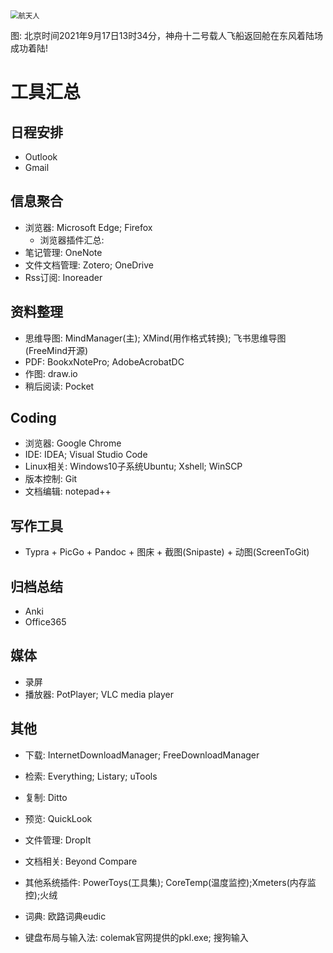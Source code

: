 <img src="https://gitee.com/mozss/Images_mozssblog/raw/master/img/20210918122617.png" alt="航天人" style="zoom:80%;" />

图: 北京时间2021年9月17日13时34分，神舟十二号载人飞船返回舱在东风着陆场成功着陆!

# 工具汇总

## 日程安排

- Outlook
- Gmail

## 信息聚合

- 浏览器: Microsoft Edge; Firefox
  - 浏览器插件汇总:
- 笔记管理: OneNote
- 文件文档管理: Zotero; OneDrive
- Rss订阅: Inoreader

## 资料整理

- 思维导图: MindManager(主); XMind(用作格式转换); 飞书思维导图(FreeMind开源)
- PDF: BookxNotePro; AdobeAcrobatDC
- 作图: draw.io
- 稍后阅读: Pocket

## Coding

- 浏览器: Google Chrome
- IDE: IDEA; Visual Studio Code
- Linux相关: Windows10子系统Ubuntu; Xshell; WinSCP
- 版本控制: Git
- 文档编辑: notepad++

## 写作工具

- Typra + PicGo + Pandoc + 图床 + 截图(Snipaste) + 动图(ScreenToGit)

## 归档总结

- Anki
- Office365

## 媒体

- 录屏
- 播放器: PotPlayer; VLC media player

## 其他

- 下载: InternetDownloadManager; FreeDownloadManager

- 检索: Everything; Listary; uTools

- 复制: Ditto

- 预览: QuickLook

- 文件管理: DropIt

- 文档相关: Beyond Compare 

- 其他系统插件: PowerToys(工具集); CoreTemp(温度监控);Xmeters(内存监控);火绒

- 词典: 欧路词典eudic

- 键盘布局与输入法: colemak官网提供的pkl.exe; 搜狗输入

  

  